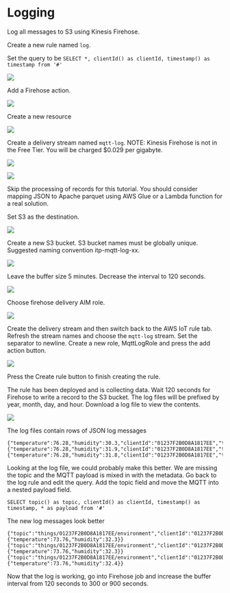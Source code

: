 # Logging

Log all messages to S3 using Kinesis Firehose.

Create a new rule named `log`.

Set the query to be `SELECT *, clientId() as clientId, timestamp() as timestamp from '#'`

![](img/log-rule.png)

Add a Firehose action.

![](img/log-firehose-action.png)

Create a new resource

![](img/log-firehose-create-resource.png)

Create a delivery stream named `mqtt-log`. NOTE: Kinesis Firehose is not in the Free Tier. You will be charged $0.029 per gigabyte.

![](img/log-kinesis-welcome.png)

![](img/log-kinesis-new-delivery-stream.png)

Skip the processing of records for this tutorial. You should consider mapping JSON to Apache parquet using AWS Glue or a Lambda function for a real solution.

Set S3 as the destination.

![](img/log-kinesis-s3-destination.png)

Create a new S3 bucket. S3 bucket names must be globally unique. Suggested naming convention itp-mqtt-log-xx.

![](img/log-kinesis-s3-bucket.png)

Leave the buffer size 5 minutes. Decrease the interval to 120 seconds.

![](img/log-kinesis-config.png)

Choose firehose delivery AIM role.

![](img/log-kinesis-role.png)

Create the delivery stream and then switch back to the AWS IoT rule tab. Refresh the stream names and choose the `mqtt-log` stream. Set the separator to newline.  Create a new role, MqttLogRole and press the add action button.

![](img/log-action.png)

Press the Create rule button to finish creating the rule.

The rule has been deployed and is collecting data. Wait 120 seconds for Firehose to write a record to the S3 bucket. The log files will be prefixed by year, month, day, and hour. Download a log file to view the contents.

![](img/log-s3-bucket.png)

The log files contain rows of JSON log messages

    {"temperature":76.28,"humidity":30.3,"clientId":"01237F2B0D8A1817EE","timestamp":1553804431556}
    {"temperature":76.28,"humidity":31.9,"clientId":"01237F2B0D8A1817EE","timestamp":1553804441524}
    {"temperature":76.28,"humidity":31.8,"clientId":"01237F2B0D8A1817EE","timestamp":1553804451506}

Looking at the log file, we could probably make this better. We are missing the topic and the MQTT payload is mixed in with the metadata. Go back to the log rule and edit the query. Add the topic field and move the MQTT into a nested payload field.

    SELECT topic() as topic, clientId() as clientId, timestamp() as timestamp, * as payload from '#'

The new log messages look better
 
    {"topic":"things/01237F2B0D8A1817EE/environment","clientId":"01237F2B0D8A1817EE","timestamp":1553804960340,"payload":{"temperature":73.76,"humidity":32.3}}
    {"topic":"things/01237F2B0D8A1817EE/environment","clientId":"01237F2B0D8A1817EE","timestamp":1553804970337,"payload":{"temperature":73.76,"humidity":32.3}}
    {"topic":"things/01237F2B0D8A1817EE/environment","clientId":"01237F2B0D8A1817EE","timestamp":1553804980375,"payload":{"temperature":73.76,"humidity":32.4}}

Now that the log is working, go into Firehose job and increase the buffer interval from 120 seconds to 300 or 900 seconds.  
